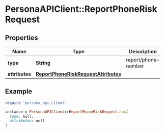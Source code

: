 # PersonaAPIClient::ReportPhoneRiskRequest

## Properties

| Name | Type | Description | Notes |
| ---- | ---- | ----------- | ----- |
| **type** | **String** | report/phone-number | [optional] |
| **attributes** | [**ReportPhoneRiskRequestAttributes**](ReportPhoneRiskRequestAttributes.md) |  |  |

## Example

```ruby
require 'persona_api_client'

instance = PersonaAPIClient::ReportPhoneRiskRequest.new(
  type: null,
  attributes: null
)
```

